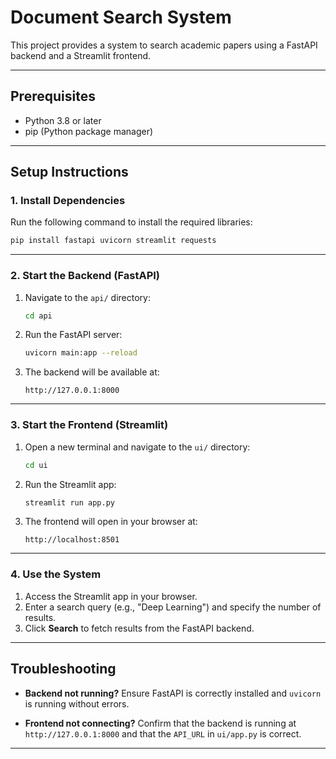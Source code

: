 
# Document Search System

This project provides a system to search academic papers using a FastAPI backend and a Streamlit frontend.

---

## Prerequisites

- Python 3.8 or later
- pip (Python package manager)

---

## Setup Instructions

### 1. Install Dependencies

Run the following command to install the required libraries:

```bash
pip install fastapi uvicorn streamlit requests
```

---

### 2. Start the Backend (FastAPI)

1. Navigate to the `api/` directory:
   ```bash
   cd api
   ```

2. Run the FastAPI server:
   ```bash
   uvicorn main:app --reload
   ```

3. The backend will be available at:
   ```
   http://127.0.0.1:8000
   ```

---

### 3. Start the Frontend (Streamlit)

1. Open a new terminal and navigate to the `ui/` directory:
   ```bash
   cd ui
   ```

2. Run the Streamlit app:
   ```bash
   streamlit run app.py
   ```

3. The frontend will open in your browser at:
   ```
   http://localhost:8501
   ```

---

### 4. Use the System

1. Access the Streamlit app in your browser.
2. Enter a search query (e.g., "Deep Learning") and specify the number of results.
3. Click **Search** to fetch results from the FastAPI backend.

---

## Troubleshooting

- **Backend not running?**
  Ensure FastAPI is correctly installed and `uvicorn` is running without errors.

- **Frontend not connecting?**
  Confirm that the backend is running at `http://127.0.0.1:8000` and that the `API_URL` in `ui/app.py` is correct.

---
